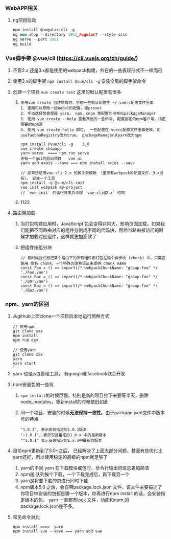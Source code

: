### WebAPP相关

1. ng项目启动

   ```javascript
   npm install @angular/cli -g
   ng new shop --directory 1903_Angular7 --style scss
   ng serve --port 3001
   ng build
   ```



### Vue脚手架 @vue/cli (https://cli.vuejs.org/zh/guide/)

1. 不管2.x 还是3.x都是使用的webpack构建，外在的一些表现形式不一样而已

2. 使用3.x的脚手架  `npm install @vue/cli -g` 安装全局的脚手架命令

3. 创建一个项目 `vue create test` 这里的默认配置有很多

   1. ```
      使用vue create 创建项目时，它的一些默认配置在 ~/.vuerc配置文件里面
      1. 里面可以修改一些babel的配置，如preset
      2. 手动选择包管理器 yarn， npm，cnpm 等配置的书写叫packageManager
      3. 使用 vue create --help 查看其他的一些命令, 配置指定的npm客户端，指定需要的npm源
      4. 使用 vue create hello 即可， 一些配置在.vuerc配置文件里面更改，如useTaobaoRegistry改为true， packageManager从yarn改为npm
      ```

      

      ```
      npm install @vue/cli -g    3.X
      vue create shopapp
      yarn serve  ==== npm run serve
      还有一个gui的启动项目   vue ui
      yarn add axois --save === npm install axios --save
      
      // 如果想使用vue-cli 2.x 的脚手架模板 （里面有webpack的配置文件，3.x没有）， 安装一个工具
      npm install -g @vue/cli-init
      vue init webpack my-project
      // `vue init` 的运行效果将会跟 `vue-cli@2.x` 相同
      ```

      

   2. 1123



3. 路由懒加载

   1. 当打包构建应用时，JavaScript 包会变得非常大，影响页面加载。如果我们能把不同路由对应的组件分割成不同的代码块，然后当路由被访问的时候才加载对应组件，这样就更加高效了

   2. 把组件按组分块

      ```
      // 有时候我们想把某个路由下的所有组件都打包在同个异步块 (chunk) 中。只需要使用 命名 chunk，一个特殊的注释语法来提供 chunk name
      const Foo = () => import(/* webpackChunkName: "group-foo" */ './Foo.vue')
      const Bar = () => import(/* webpackChunkName: "group-foo" */ './Bar.vue')
      const Baz = () => import(/* webpackChunkName: "group-foo" */ './Baz.vue')
      ```

      


### npm、yarn的区别

1. 从github上面clone一个项目后本地运行两种方式

   ```
   // 使用npm
   git clone xxx
   npm install
   npm run dev
   
   // 使用yarn
   git clone xxx
   yarn
   yarn start
   ```

2. yarn 也是js包管理工具， 有google和facebook联合开发

3. npm安装包的一些坑

   1. `npm install`的时候巨慢。特别是新的项目拉下来要等半天，删除node_modules，重新install的时候依旧如此

   2. 同一个项目，安装的时候**无法保持一致性**。由于package.json文件中版本号的特点

      ```
      "1.0.1", 表示安装指定的1.0.1版本
      "~1.0.1", 表示安装指定的1.0.x 中的最新版本
      "^1.0.1" 表示安装指定的1.x.x中最新的版本
      ```

4. 目前npm更新到了5.0+之后， 已经解决了上面大部分问题，甚至有些优化比yarn还好，所以使用稳定的高级的npm就足够了

   1. yarn的不同 yarn 在下载模块或包时，命令行输出的信息更加简洁
   2. npm是 队列挨个下载，一个下载完成后，再下载另一个
   3. yarn是将要下载的包进行同时下载
   4. npm版本5.0 之后，会自带package.lock.json 文件，该文件主要描述了你项目中安装的包都是哪一个版本，你再进行npm install 的话，会安装指定版本的包。
      yarn 一直都有lock 文件，功能和npm 的package.lock.json差不多。

5. 常见命令对比

   ```
   npm install ====  yarn
   npm install vue --save === yarn add vue
   ```

   



